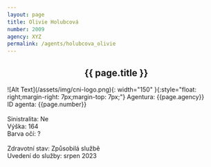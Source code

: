 ```yaml
---
layout: page
title: Olivie Holubcová
number: 2009
agency: XYZ
permalink: /agents/holubcova_olivie
---
```


<center><h2>{{ page.title }}</h2></center>
![Alt Text](/assets/img/cni-logo.png){: width="150" }{:style="float: right;margin-right: 7px;margin-top: 7px;"}
Agentura: {{page.agency}}
<br>
ID agenta: {{page.number}}
<br>
<br>
Sinistralita: Ne
<br>
Výška: 164
<br>
Barva očí: ?
<br>
<br>
Zdravotní stav: Způsobilá službě
<br>
Uvedení do služby: srpen 2023